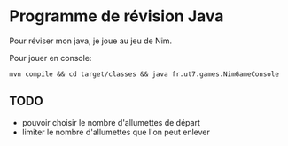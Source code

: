 # Programme de révision Java

Pour réviser mon java, je joue au jeu de Nim.

Pour jouer en console:

`mvn compile && cd target/classes && java fr.ut7.games.NimGameConsole`

## TODO

* pouvoir choisir le nombre d'allumettes de départ
* limiter le nombre d'allumettes que l'on peut enlever